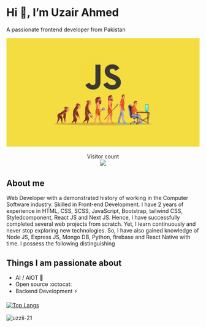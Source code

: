 # Hi 👋, I’m Uzair Ahmed

A passionate frontend developer from Pakistan

<img src="./resources/javascript.jpg" alt="Hello world">

<p align="center"> 
  Visitor count<br>
  <img src="https://profile-counter.glitch.me/sagar-viradiya/count.svg" />
</p>

## About me

Web Developer with a demonstrated history of working in the Computer Software industry. Skilled in Front-end Development. I have 2 years of experience in HTML, CSS, SCSS, JavaScript, Bootstrap, tailwind CSS, Styledcomponent, React JS and Next JS. Hence, I have successfully completed several web projects from scratch.
Yet, I learn continuously and never stop exploring new technologies. So, I have also gained knowledge of Node JS, Express JS, Mongo DB, Python, firebase and React Native with time.
I possess the following distinguishing

## Things I am passionate about

- AI / AIOT :robot:
- Open source :octocat:
- Backend Development ⚡

[![Top Langs](https://github-readme-stats.vercel.app/api/top-langs/?username=uzzii-21&langs_count=8)](https://github.com/anuraghazra/github-readme-stats)

<p><img align="center" src="https://github-readme-streak-stats.herokuapp.com/?user=uzzii-21&" alt="uzzii-21" /></p>

<!--
**sagar-viradiya/sagar-viradiya** is a ✨ _special_ ✨ repository because its `README.md` (this file) appears on your GitHub profile.

Here are some ideas to get you started:

- 🔭 I’m currently working on ...
- 🌱 I’m currently learning ...
- 👯 I’m looking to collaborate on ...
- 🤔 I’m looking for help with ...
- 💬 Ask me about ...
- 📫 How to reach me: ...
- 😄 Pronouns: ...
- ⚡ Fun fact: ...
   -->
